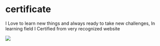 # certificate
<p>I Love to learn new things and always ready to take new challenges, In learning field I Certified from very recognized website</p>
<img src ="https://user-images.githubusercontent.com/90690744/179427791-bdd13ee8-b678-4926-b182-a257a214d0c3.jpg"></img>
